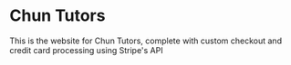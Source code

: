 # Chun Tutors
This is the website for Chun Tutors, complete with custom checkout and credit card
processing using Stripe's API
